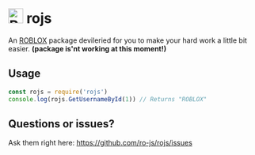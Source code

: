 # <img src="https://doy2mn9upadnk.cloudfront.net/uploads/default/original/4X/0/e/e/0eeeb19633422b1241f4306419a0f15f39d58de9.png" alt="ROBLOX" width="30"/> rojs

An [ROBLOX](https://roblox.com) package devileried for you to make your hard work a little bit easier. **(package is'nt working at this moment!)**
## Usage
```js
const rojs = require('rojs')
console.log(rojs.GetUsernameById(1)) // Returns "ROBLOX"
```
## Questions or issues?
Ask them right here: https://github.com/ro-js/rojs/issues
